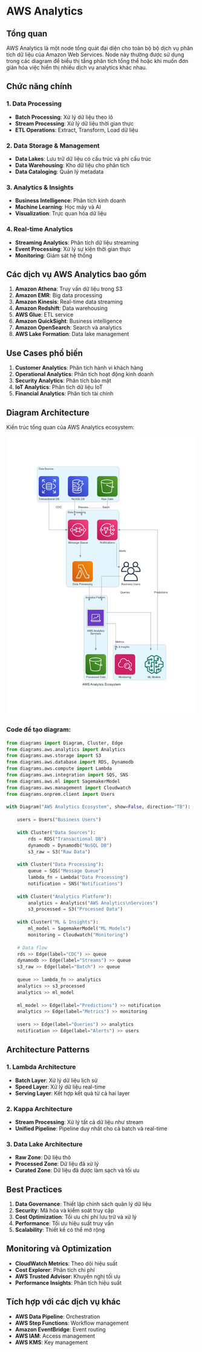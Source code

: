 # AWS Analytics

## Tổng quan

AWS Analytics là một node tổng quát đại diện cho toàn bộ bộ dịch vụ phân tích dữ liệu của Amazon Web Services. Node này thường được sử dụng trong các diagram để biểu thị tầng phân tích tổng thể hoặc khi muốn đơn giản hóa việc hiển thị nhiều dịch vụ analytics khác nhau.

## Chức năng chính

### 1. Data Processing
- **Batch Processing**: Xử lý dữ liệu theo lô
- **Stream Processing**: Xử lý dữ liệu thời gian thực
- **ETL Operations**: Extract, Transform, Load dữ liệu

### 2. Data Storage & Management
- **Data Lakes**: Lưu trữ dữ liệu có cấu trúc và phi cấu trúc
- **Data Warehousing**: Kho dữ liệu cho phân tích
- **Data Cataloging**: Quản lý metadata

### 3. Analytics & Insights
- **Business Intelligence**: Phân tích kinh doanh
- **Machine Learning**: Học máy và AI
- **Visualization**: Trực quan hóa dữ liệu

### 4. Real-time Analytics
- **Streaming Analytics**: Phân tích dữ liệu streaming
- **Event Processing**: Xử lý sự kiện thời gian thực
- **Monitoring**: Giám sát hệ thống

## Các dịch vụ AWS Analytics bao gồm

1. **Amazon Athena**: Truy vấn dữ liệu trong S3
2. **Amazon EMR**: Big data processing
3. **Amazon Kinesis**: Real-time data streaming
4. **Amazon Redshift**: Data warehousing
5. **AWS Glue**: ETL service
6. **Amazon QuickSight**: Business intelligence
7. **Amazon OpenSearch**: Search và analytics
8. **AWS Lake Formation**: Data lake management

## Use Cases phổ biến

1. **Customer Analytics**: Phân tích hành vi khách hàng
2. **Operational Analytics**: Phân tích hoạt động kinh doanh
3. **Security Analytics**: Phân tích bảo mật
4. **IoT Analytics**: Phân tích dữ liệu IoT
5. **Financial Analytics**: Phân tích tài chính

## Diagram Architecture

Kiến trúc tổng quan của AWS Analytics ecosystem:

![AWS Analytics Ecosystem](/img/aws-analytics/analytics-ecosystem.png)

### Code để tạo diagram:

```python
from diagrams import Diagram, Cluster, Edge
from diagrams.aws.analytics import Analytics
from diagrams.aws.storage import S3
from diagrams.aws.database import RDS, Dynamodb
from diagrams.aws.compute import Lambda
from diagrams.aws.integration import SQS, SNS
from diagrams.aws.ml import SagemakerModel
from diagrams.aws.management import Cloudwatch
from diagrams.onprem.client import Users

with Diagram("AWS Analytics Ecosystem", show=False, direction="TB"):
    
    users = Users("Business Users")
    
    with Cluster("Data Sources"):
        rds = RDS("Transactional DB")
        dynamodb = Dynamodb("NoSQL DB")
        s3_raw = S3("Raw Data")
    
    with Cluster("Data Processing"):
        queue = SQS("Message Queue")
        lambda_fn = Lambda("Data Processing")
        notification = SNS("Notifications")
    
    with Cluster("Analytics Platform"):
        analytics = Analytics("AWS Analytics\nServices")
        s3_processed = S3("Processed Data")
    
    with Cluster("ML & Insights"):
        ml_model = SagemakerModel("ML Models")
        monitoring = Cloudwatch("Monitoring")
    
    # Data flow
    rds >> Edge(label="CDC") >> queue
    dynamodb >> Edge(label="Streams") >> queue
    s3_raw >> Edge(label="Batch") >> queue
    
    queue >> lambda_fn >> analytics
    analytics >> s3_processed
    analytics >> ml_model
    
    ml_model >> Edge(label="Predictions") >> notification
    analytics >> Edge(label="Metrics") >> monitoring
    
    users >> Edge(label="Queries") >> analytics
    notification >> Edge(label="Alerts") >> users
```

## Architecture Patterns

### 1. Lambda Architecture
- **Batch Layer**: Xử lý dữ liệu lịch sử
- **Speed Layer**: Xử lý dữ liệu real-time
- **Serving Layer**: Kết hợp kết quả từ cả hai layer

### 2. Kappa Architecture
- **Stream Processing**: Xử lý tất cả dữ liệu như stream
- **Unified Pipeline**: Pipeline duy nhất cho cả batch và real-time

### 3. Data Lake Architecture
- **Raw Zone**: Dữ liệu thô
- **Processed Zone**: Dữ liệu đã xử lý
- **Curated Zone**: Dữ liệu đã được làm sạch và tối ưu

## Best Practices

1. **Data Governance**: Thiết lập chính sách quản lý dữ liệu
2. **Security**: Mã hóa và kiểm soát truy cập
3. **Cost Optimization**: Tối ưu chi phí lưu trữ và xử lý
4. **Performance**: Tối ưu hiệu suất truy vấn
5. **Scalability**: Thiết kế có thể mở rộng

## Monitoring và Optimization

- **CloudWatch Metrics**: Theo dõi hiệu suất
- **Cost Explorer**: Phân tích chi phí
- **AWS Trusted Advisor**: Khuyến nghị tối ưu
- **Performance Insights**: Phân tích hiệu suất

## Tích hợp với các dịch vụ khác

- **AWS Data Pipeline**: Orchestration
- **AWS Step Functions**: Workflow management
- **Amazon EventBridge**: Event routing
- **AWS IAM**: Access management
- **AWS KMS**: Key management
